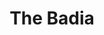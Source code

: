 ---
layout: architecture
title: The Badia
category: 
building: badia
blurb: The Badia...
thumbnail: badia-image.png
status: live
front_page: live
model_link: https://3d.wlu.edu/v21/pages/Badia/Badia.html
model_thumbnail: /assets/images/thumbnail/badia-model-thumbnail.png
model_info: 
---